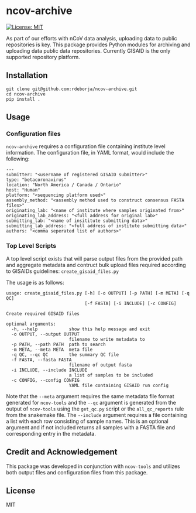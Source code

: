 # ncov-archive

[![License: MIT](https://img.shields.io/badge/License-MIT-yellow.svg)](https://opensource.org/licenses/MIT)

As part of our efforts with nCoV data analysis, uploading data to public
repositories is key.  This package provides Python modules for archiving
and uploading data public data repositories.  Currently GISAID is the only
supported repository platform.


## Installation
```
git clone git@github.com:rdeborja/ncov-archive.git
cd ncov-archive
pip install .
```


## Usage
### Configuration files
`ncov-archive` requires a configuration file containing institute level
information.  The configuration file, in YAML format, would include the
following:
```
---
submitter: "<username of registered GISAID submitter>"
type: "betacoronavirus"
location: "North America / Canada / Ontario"
host: "Human"
platform: "<sequencing platform used>"
assembly_method: "<assembly method used to construct consensus FASTA files>"
originating_lab: "<name of institute where samples originated from>"
originating_lab_address: "<full address for original lab>"
submitting_lab: "<name of insititute submitting data>"
submitting_lab_address: "<full address of institute submitting data>"
authors: "<comma seperated list of authors>"
```

### Top Level Scripts
A top level script exists that will parse output files from the provided path
and aggregate metadata and contruct bulk upload files required according to
GISAIDs guidelines: `create_gisaid_files.py`

The usage is as follows:
```
usage: create_gisaid_files.py [-h] [-o OUTPUT] [-p PATH] [-m META] [-q QC]
                              [-f FASTA] [-i INCLUDE] [-c CONFIG]

Create required GISAID files

optional arguments:
  -h, --help            show this help message and exit
  -o OUTPUT, --output OUTPUT
                        filename to write metadata to
  -p PATH, --path PATH  path to search
  -m META, --meta META  meta file
  -q QC, --qc QC        the summary QC file
  -f FASTA, --fasta FASTA
                        filename of output fasta
  -i INCLUDE, --include INCLUDE
                        a list of samples to be included
  -c CONFIG, --config CONFIG
                        YAML file containing GISAID run config
```
Note that the `--meta` argument requires the same metadata file format generated
for `ncov-tools` and the `--qc` argument is generated from the output of
`ncov-tools` using the `get_qc.py` script or the `all_qc_reports` rule from the
snakemake file.  The `--include` argument requires a file containing a list with
each row consisting of sample names.  This is an optional argument and if not
included returns all samples with a FASTA file and corresponding entry in the
metadata.


## Credit and Acknowledgement
This package was developed in conjunction with `ncov-tools` and utilizes both
output files and configuration files from this package.


## License
MIT

